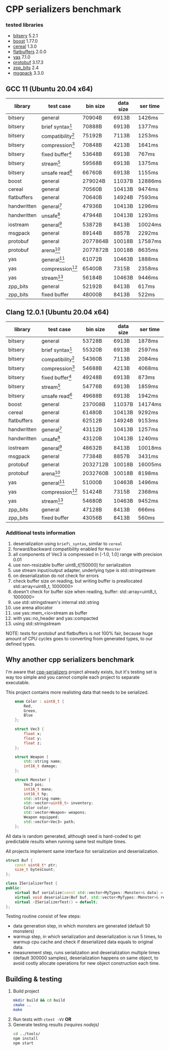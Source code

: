 # CPP serializers benchmark

### tested libraries
* [bitsery](https://github.com/fraillt/bitsery) 5.2.1
* [boost](https://www.boost.org/) 1.77.0
* [cereal](https://uscilab.github.io/cereal/) 1.3.0
* [flatbuffers](https://google.github.io/flatbuffers/) 2.0.0
* [yas](https://github.com/niXman/yas) 7.1.0
* [protobuf](https://developers.google.com/protocol-buffers/) 3.17.3
* [zpp_bits](https://github.com/eyalz800/zpp_bits) 2.4
* [msgpack](https://github.com/msgpack/msgpack-c) 3.3.0

## GCC 11 (Ubuntu 20.04 x64)

| library     | test case                                                  | bin size | data size | ser time | des time |
| ----------- | ---------------------------------------------------------- | -------- | --------- | -------- | -------- |
| bitsery     | general                                                    | 70904B   | 6913B     | 1426ms   | 1482ms   |
| bitsery     | brief syntax[<sup>1</sup>](#additional-tests-information)  | 70888B   | 6913B     | 1377ms   | 1442ms   |
| bitsery     | compatibility[<sup>2</sup>](#additional-tests-information) | 75192B   | 7113B     | 1253ms   | 1102ms   |
| bitsery     | compression[<sup>3</sup>](#additional-tests-information)   | 70848B   | 4213B     | 1641ms   | 1749ms   |
| bitsery     | fixed buffer[<sup>4</sup>](#additional-tests-information)  | 53648B   | 6913B     | 767ms    | 1262ms   |
| bitsery     | stream[<sup>5</sup>](#additional-tests-information)        | 59568B   | 6913B     | 1375ms   | 5380ms   |
| bitsery     | unsafe read[<sup>6</sup>](#additional-tests-information)   | 66760B   | 6913B     | 1155ms   | 858ms    |
| boost       | general                                                    | 279024B  | 11037B    | 12886ms  | 10635ms  |
| cereal      | general                                                    | 70560B   | 10413B    | 9474ms   | 7748ms   |
| flatbuffers | general                                                    | 70640B   | 14924B    | 7593ms   | 2955ms   |
| handwritten | general[<sup>7</sup>](#additional-tests-information)       | 47936B   | 10413B    | 1296ms   | 1289ms   |
| handwritten | unsafe[<sup>8</sup>](#additional-tests-information)        | 47944B   | 10413B    | 1293ms   | 1065ms   |
| iostream    | general[<sup>9</sup>](#additional-tests-information)       | 53872B   | 8413B     | 10024ms  | 11184ms  |
| msgpack     | general                                                    | 89144B   | 8857B     | 2292ms   | 11809ms  |
| protobuf    | general                                                    | 2077864B | 10018B    | 17587ms  | 18162ms  |
| protobuf    | arena[<sup>10</sup>](#additional-tests-information)        | 2077872B | 10018B    | 8635ms   | 10154ms  |
| yas         | general[<sup>11</sup>](#additional-tests-information)      | 61072B   | 10463B    | 1888ms   | 1444ms   |
| yas         | compression[<sup>12</sup>](#additional-tests-information)  | 65400B   | 7315B     | 2358ms   | 2080ms   |
| yas         | stream[<sup>13</sup>](#additional-tests-information)       | 56184B   | 10463B    | 9446ms   | 9661ms   |
| zpp_bits    | general                                                    | 52192B   | 8413B     | 617ms    | 588ms    |
| zpp_bits    | fixed buffer                                               | 48000B   | 8413B     | 522ms    | 569ms    |

## Clang 12.0.1 (Ubuntu 20.04 x64)

| library     | test case                                                  | bin size | data size | ser time | des time |
| ----------- | ---------------------------------------------------------- | -------- | --------- | -------- | -------- |
| bitsery     | general                                                    | 53728B   | 6913B     | 1878ms   | 1690ms   |
| bitsery     | brief syntax[<sup>1</sup>](#additional-tests-information)  | 55320B   | 6913B     | 2597ms   | 1886ms   |
| bitsery     | compatibility[<sup>2</sup>](#additional-tests-information) | 54360B   | 7113B     | 2084ms   | 1738ms   |
| bitsery     | compression[<sup>3</sup>](#additional-tests-information)   | 54688B   | 4213B     | 4068ms   | 4064ms   |
| bitsery     | fixed buffer[<sup>4</sup>](#additional-tests-information)  | 49248B   | 6913B     | 873ms    | 1715ms   |
| bitsery     | stream[<sup>5</sup>](#additional-tests-information)        | 54776B   | 6913B     | 1859ms   | 5770ms   |
| bitsery     | unsafe read[<sup>6</sup>](#additional-tests-information)   | 49688B   | 6913B     | 1942ms   | 1153ms   |
| boost       | general                                                    | 237008B  | 11037B    | 14174ms  | 12044ms  |
| cereal      | general                                                    | 61480B   | 10413B    | 9292ms   | 8065ms   |
| flatbuffers | general                                                    | 62512B   | 14924B    | 9153ms   | 3347ms   |
| handwritten | general[<sup>7</sup>](#additional-tests-information)       | 43112B   | 10413B    | 1257ms   | 1346ms   |
| handwritten | unsafe[<sup>8</sup>](#additional-tests-information)        | 43120B   | 10413B    | 1240ms   | 1217ms   |
| iostream    | general[<sup>9</sup>](#additional-tests-information)       | 48632B   | 8413B     | 10018ms  | 12039ms  |
| msgpack     | general                                                    | 77384B   | 8857B     | 3431ms   | 14278ms  |
| protobuf    | general                                                    | 2032712B | 10018B    | 16005ms  | 19065ms  |
| protobuf    | arena[<sup>10</sup>](#additional-tests-information)        | 2032760B | 10018B    | 8198ms   | 10492ms  |
| yas         | general[<sup>11</sup>](#additional-tests-information)      | 51000B   | 10463B    | 1496ms   | 1559ms   |
| yas         | compression[<sup>12</sup>](#additional-tests-information)  | 51424B   | 7315B     | 2368ms   | 2613ms   |
| yas         | stream[<sup>13</sup>](#additional-tests-information)       | 54680B   | 10463B    | 9452ms   | 10096ms  |
| zpp_bits    | general                                                    | 47128B   | 8413B     | 666ms    | 661ms    |
| zpp_bits    | fixed buffer                                               | 43056B   | 8413B     | 560ms    | 637ms    |


### Additional tests information

1. deserialization using `brief\_syntax`, similar to `cereal`
2. forward\/backward compatibility enabled for `Monster`
3. all components of Vec3 is compressed in \[-1.0, 1.0\] range with precision 0.01
4. use non-resizable buffer uint8\_t\[150000\] for serialization
5. use stream input\/output adapter, underlying type is std::stringstream
6. on deserialization do not check for errors
7. check buffer size on reading, but writing buffer is preallocated std::array&lt;uint8\_t, 1000000&gt;
8. doesn't check for buffer size when reading, buffer: std::array&lt;uint8\_t, 1000000&gt;
9. use std::stringstream's internal std::string
10. use arena allocator
11. use yas::mem\_&lt;io&gt;stream as buffer
12. with yas::no\_header and yas::compacted
13. using std::stringstream

NOTE: tests for protobuf and flatbuffers is not 100% fair, because huge amount of CPU cycles goes to converting from generated types, to our defined types.

## Why another cpp serializers benchmark

I'm aware that [cpp-serializers](https://github.com/thekvs/cpp-serializers) project already exists, but it's testing set is way too simple and you cannot compile each project to separate executable.

This project contains more realisting data that needs to be serialized.
```cpp
    enum Color : uint8_t {
        Red,
        Green,
        Blue
    };

    struct Vec3 {
        float x;
        float y;
        float z;
    };

    struct Weapon {
        std::string name;
        int16_t damage;
    };

    struct Monster {
        Vec3 pos;
        int16_t mana;
        int16_t hp;
        std::string name;
        std::vector<uint8_t> inventory;
        Color color;
        std::vector<Weapon> weapons;
        Weapon equipped;
        std::vector<Vec3> path;
    };
```

All data is random generated, although seed is hard-coded to get predictable results when running same test multiple times.

All projects implement same interface for serialization and deserialization.
```cpp
struct Buf {
    const uint8_t* ptr;
    size_t bytesCount;
};

class ISerializerTest {
public:
    virtual Buf serialize(const std::vector<MyTypes::Monster>& data) = 0;
    virtual void deserialize(Buf buf, std::vector<MyTypes::Monster>& res) = 0;
    virtual ~ISerializerTest() = default;
};
```

Testing routine consist of few steps:
* data generation step, in which monsters are generated (default 50 monsters)
* warmup step, in which serialization and deserialization is run 5 times, to warmup cpu cache and check if deserialized data equals to original data.
* measurement step, runs serialization and deserialization multiple times (default 300000 samples),
  deserialization happens on same object, to avoid costly allocate operations for new object construction each time.

## Building & testing

1. Build project
    ```bash
    mkdir build && cd build
    cmake ..
    make
    ```
2. Run tests with `ctest -VV` **OR**
3. Generate testing results *(requires nodejs)*
    ```bash
    cd ../tools/
    npm install
    npm start
    ```
